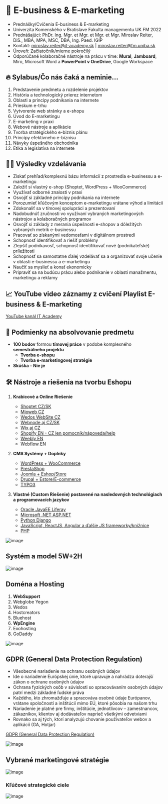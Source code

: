 # 🛒 E-business & E-marketing
* Prednášky/Cvičenia E-business & E-marketing
* Univerzita Komenského v Bratislave Fakulta managementu UK FM 2022
* Prednášajúci: PhDr. Ing. Mgr. et Mgr. et Mgr. et Mgr. Miroslav Reiter, DiS., MBA, MPA, MSC, DBA, Ing. Paed. IGIP 
* Kontakt: miroslav.reiter@it-academy.sk | miroslav.reiter@fm.uniba.sk 
* Úroveň: Začiatočník/mierne pokročilý
* Odporúčané kolaboračné nástroje na prácu v tíme: **Mural**, **Jamboard**, Miro, Microsoft Word a **PowerPoint v OneDrive**, Google Workspace

## 🔥 Sylabus/Čo nás čaká a neminie...
1. Predstavenie predmetu a rozdelenie projektov
2. História a technologický prierez internetom
3. Oblasti a princípy podnikania na internete
4. Prieskum e-trhu
5. Vytvorenie web stránky a e-shopu
6. Úvod do E-marketingu
7. E-marketing v praxi
8. Webové nástroje a aplikácie
9. Tvorba stratégického e-biznis plánu
10. Princípy efektívneho e-biznisu
11. Návyky úspešného obchodníka
12. Etika a legislatíva na internete 

## 👨‍🏫 Výsledky vzdelávania
* Získať prehľad/komplexnú bázu informácií z prostredia e-businessu a e-marketingu
* Založiť si vlastný e-shop (Shoptet, WordPress + WooCommerce)
* Využívať odborné znalosti v praxi
* Osvojiť si základné princípy podnikania na internete
* Porozumieť kľúčovým konceptom e-marketingu vrátane výhod a limitácií
* Zdokonaliť sa v tímovej spolupráci a prezentovaní
* Nadobudnúť zručnosti vo využívaní vybraných marketingových nástrojov a kolaboračných programov
* Osvojiť si základy z merania úspešnosti e-shopov a dôležitých vybraných metrík e-businessu
* Pracovať so získanými vedomosťami v digitálnom prostredí
* Schopnosť identifikovať a riešiť problémy
* Zlepšiť podnikavosť, schopnosť identifikovať nové (podnikateľské) príležitosti
* Schopnosť sa samostatne ďalej vzdelávať sa a organizovať svoje učenie v oblasti e-businessu a e-marketingu
* Naučiť sa myslieť a konať ekonomicky
* Pripraviť sa na budúcu prácu alebo podnikanie v oblasti manažmentu, marketingu a reklamy

## 📈 YouTube video záznamy z cvičení Playlist E-business & E-marketing
[YouTube kanál IT Academy](https://www.youtube.com/watch?v=liYEtA2utDU&list=PLIu_ZdHo7Pk_s0N5pQphQbMN6BkdvuOei)

## 🥇 Podmienky na absolvovanie predmetu 
* **100 bodov** formou **tímovej práce** v podobe komplexného **semestrálneho projektu**
   - **Tvorba e-shopu**
   - **Tvorba e-marketingovej stratégie**
* **Skúška – Nie je**
 
## :hammer_and_wrench: Nástroje a riešenia na tvorbu Eshopu
1. **Krabicové a Online Riešenie**
   - [Shoptet CZ/SK](https://www.shoptet.sk/)
   - [Mioweb CZ](https://www.mioweb.cz/)
   - [Wedos WebSite CZ](https://wedos.website/)
   - [Webnode aj CZ/SK](https://www.webnode.com/sk/)
   - [Wix aj CZ](https://cs.wix.com/)
   - [Shopify EN - CZ len pomocník/nápoveda/help](https://help.shopify.com/cs)
   - [Weebly EN](https://www.weebly.com/)
   - [Webflow EN](https://webflow.com/)
   
2. **CMS Systémy + Doplnky**
   - [WordPress + WooCommerce](https://woocommerce.com/blackcyber/)
   - [PrestaShop](https://www.prestashop.com/en)
   - [Joomla + Eshop/Store](https://www.joomla.org/)
   - [Drupal + Estore/E-commerce](https://www.drupal.org/)
   - [TYPO3](https://typo3.com/)

3. **Vlastné (Custom Riešenie) postavené na nasledovných technológiach a programovacích jazykov**
   - [Oracle JavaEE Liferay](https://www.liferay.com/)
   - [Microsoft .NET ASP.NET](https://dotnet.microsoft.com/en-us/apps/aspnet)
   - [Python Django](https://www.djangoproject.com/)
   - [JavaScript, ReactJS, Angular a ďalšie JS frameworky/knižnice]()
   - [PHP](https://www.php.net/)

![image](https://user-images.githubusercontent.com/24510943/204084609-c91024fa-f57f-485f-b44b-d0afddacb9f5.png)

## Systém a model 5W+2H
![image](https://user-images.githubusercontent.com/24510943/204084648-e46f5207-d4b2-48b0-9a8f-52b70d8d0493.png)

## Doména a Hosting
1. **WebSupport**
2. Webglobe Yegon
3. Wedos
4. Hostcreators
5. Bluehost
6. **WpEngine**
7. Exohosting
8. GoDaddy

![image](https://user-images.githubusercontent.com/24510943/204084702-f64ab220-45f5-40ea-ac83-3b4c61808aea.png)

## GDPR (General Data Protection Regulation)
- Všeobecné nariadenie na ochranu osobných údajov 
- Ide o nariadenie Európskej únie, ktoré upravuje a nahrádza doterajší zákon o ochrane osobných údajov
- Ochrana fyzických osôb v súvislosti so spracovávaním osobných údajov patrí medzi základné ľudské práva
- Každého, kto zhromažďuje a spracováva osobné údaje Európanov, vrátane spoločností a inštitúcií mimo EÚ, ktoré pôsobia na našom trhu
- Nariadenie je platné pre firmy, inštitúcie, jednotlivcov – zamestnancov, zákazníkov, klientov aj dodávateľov naprieč všetkými odvetviami
- Rovnako sa aj tých, ktorí analyzujú chovanie používateľov webov a aplikácií (GA, Hotjar)

[GDPR (General Data Protection Regulation)](https://eur-lex.europa.eu/legal-content/SK/TXT/HTML/?uri=CELEX:32016R0679&from=SK#d1e4639-1-1)

![image](https://user-images.githubusercontent.com/24510943/204084788-21e618b1-54b0-4004-98ac-3653de25349c.png)


## Vybrané marketingové stratégie
![image](https://user-images.githubusercontent.com/24510943/204084835-84134c71-5ec7-4503-a949-fc5b3e29ef61.png)

### Kľúčové strategické ciele
![image](https://user-images.githubusercontent.com/24510943/204084859-3240f6fb-5ea0-428b-bf67-0e4e5662a0fa.png)


